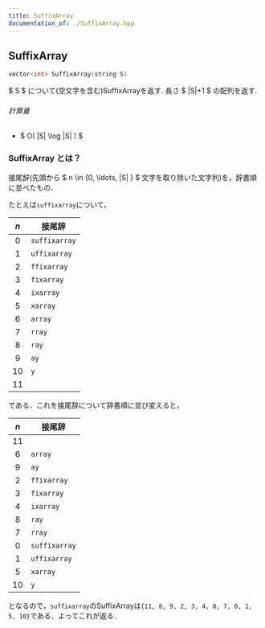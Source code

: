```yaml
---
title: SuffixArray
documentation_of: ./SuffixArray.hpp
---
```


## SuffixArray
```C++
vector<int> SuffixArray(string S)
```

$ S $ について(空文字を含む)SuffixArrayを返す. 長さ $ |S|+1 $ の配列を返す. 

###### 計算量

- $ O( |S| \log |S| ) $


### SuffixArray とは？

接尾辞(先頭から $ n \in \{0, \ldots, |S| \} $ 文字を取り除いた文字列)を，辞書順に並べたもの．

たとえば`suffixarray`について，

| $n$ | 接尾辞 |
|:---:|---|
| 0 | `suffixarray` |
| 1 | `uffixarray` |
| 2 | `ffixarray` |
| 3 | `fixarray` |
| 4 | `ixarray` |
| 5 | `xarray` |
| 6 | `array` |
| 7 | `rray` |
| 8 | `ray` |
| 9 | `ay` |
| 10 | `y` |
| 11 | ` ` |

である．これを接尾辞について辞書順に並び変えると，

| $n$ | 接尾辞 |
|:---:|---|
| 11 | ` ` |
| 6 | `array` |
| 9 | `ay` |
| 2 | `ffixarray` |
| 3 | `fixarray` |
| 4 | `ixarray` |
| 8 | `ray` |
| 7 | `rray` |
| 0 | `suffixarray` |
| 1 | `uffixarray` |
| 5 | `xarray` |
| 10 | `y` |

となるので，`suffixarray`のSuffixArrayは`{11, 6, 9, 2, 3, 4, 8, 7, 0, 1, 5, 10}`である．よってこれが返る．
